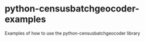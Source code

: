 # python-censusbatchgeocoder-examples
Examples of how to use the python-censusbatchgeocoder library
